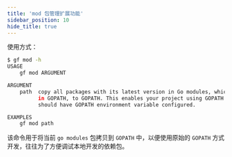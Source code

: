 ```yaml
---
title: 'mod 包管理扩展功能'
sidebar_position: 10
hide_title: true
---
```


使用方式：

```bash
$ gf mod -h
USAGE
    gf mod ARGUMENT

ARGUMENT
    path  copy all packages with its latest version in Go modules, which does not exist
          in GOPATH, to GOPATH. This enables your project using GOPATH building, but you
          should have GOPATH environment variable configured.

EXAMPLES
    gf mod path

```

该命令用于将当前 `go modules` 包拷贝到 `GOPATH` 中，以便使用原始的 `GOPATH` 方式开发，往往为了方便调试本地开发的依赖包。